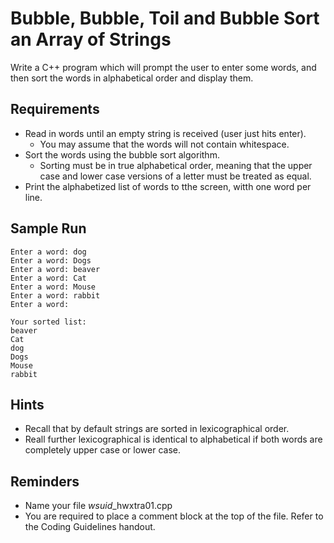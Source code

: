 # Bubble, Bubble, Toil and Bubble Sort an Array of Strings
Write a C++ program which will prompt the user to enter some words, and then sort the words in alphabetical order and display them.

## Requirements
- Read in words until an empty string is received (user just hits enter).
  - You may assume that the words will not contain whitespace.
- Sort the words using the bubble sort algorithm.
  - Sorting must be in true alphabetical order, meaning that the upper case and lower case versions of a letter must be treated as equal.
- Print the alphabetized list of words to tthe screen, witth one word per line.

## Sample Run
```
Enter a word: dog
Enter a word: Dogs
Enter a word: beaver
Enter a word: Cat
Enter a word: Mouse
Enter a word: rabbit
Enter a word: 

Your sorted list:
beaver
Cat
dog
Dogs
Mouse
rabbit
```

## Hints
- Recall that by default strings are sorted in lexicographical order.
- Reall further lexicographical is identical to alphabetical if both words are completely upper case or lower case.

## Reminders
- Name your file *wsuid*\_hwxtra01.cpp
- You are required to place a comment block at the top of the file. Refer to the Coding Guidelines
handout.
